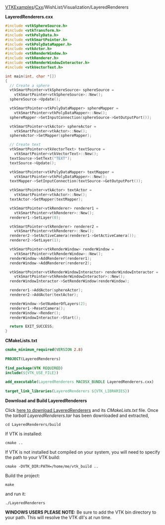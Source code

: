 [VTKExamples](/home/)/[Cxx](/Cxx)/WishList/Visualization/LayeredRenderers

**LayeredRenderers.cxx**
```c++
#include <vtkSphereSource.h>
#include <vtkTransform.h>
#include <vtkPolyData.h>
#include <vtkSmartPointer.h>
#include <vtkPolyDataMapper.h>
#include <vtkActor.h>
#include <vtkRenderWindow.h>
#include <vtkRenderer.h>
#include <vtkRenderWindowInteractor.h>
#include <vtkVectorText.h>

int main(int, char *[])
{
  // Create a sphere
  vtkSmartPointer<vtkSphereSource> sphereSource =
    vtkSmartPointer<vtkSphereSource>::New();
  sphereSource->Update();

  vtkSmartPointer<vtkPolyDataMapper> sphereMapper =
    vtkSmartPointer<vtkPolyDataMapper>::New();
  sphereMapper->SetInputConnection(sphereSource->GetOutputPort());

  vtkSmartPointer<vtkActor> sphereActor =
    vtkSmartPointer<vtkActor>::New();
  sphereActor->SetMapper(sphereMapper);

  // Create text
  vtkSmartPointer<vtkVectorText> textSource =
    vtkSmartPointer<vtkVectorText>::New();
  textSource->SetText("TEXT");
  textSource->Update();

  vtkSmartPointer<vtkPolyDataMapper> textMapper =
    vtkSmartPointer<vtkPolyDataMapper>::New();
  textMapper->SetInputConnection(textSource->GetOutputPort());

  vtkSmartPointer<vtkActor> textActor =
    vtkSmartPointer<vtkActor>::New();
  textActor->SetMapper(textMapper);

  vtkSmartPointer<vtkRenderer> renderer1 =
    vtkSmartPointer<vtkRenderer>::New();
  renderer1->SetLayer(0);

  vtkSmartPointer<vtkRenderer> renderer2 =
    vtkSmartPointer<vtkRenderer>::New();
  renderer2->SetActiveCamera(renderer1->GetActiveCamera());
  renderer2->SetLayer(1);

  vtkSmartPointer<vtkRenderWindow> renderWindow =
    vtkSmartPointer<vtkRenderWindow>::New();
  renderWindow->AddRenderer(renderer1);
  renderWindow->AddRenderer(renderer2);

  vtkSmartPointer<vtkRenderWindowInteractor> renderWindowInteractor =
    vtkSmartPointer<vtkRenderWindowInteractor>::New();
  renderWindowInteractor->SetRenderWindow(renderWindow);

  renderer1->AddActor(sphereActor);
  renderer2->AddActor(textActor);

  renderWindow->SetNumberOfLayers(2);
  renderer1->ResetCamera();
  renderWindow->Render();
  renderWindowInteractor->Start();

  return EXIT_SUCCESS;
}
```
**CMakeLists.txt**
```cmake
cmake_minimum_required(VERSION 2.8)
 
PROJECT(LayeredRenderers)
 
find_package(VTK REQUIRED)
include(${VTK_USE_FILE})
 
add_executable(LayeredRenderers MACOSX_BUNDLE LayeredRenderers.cxx)
 
target_link_libraries(LayeredRenderers ${VTK_LIBRARIES})
```

**Download and Build LayeredRenderers**

Click [here to download LayeredRenderers](https://github.com/lorensen/VTKWikiExamplesTarballs/raw/master/LayeredRenderers.tar) and its *CMakeLists.txt* file.
Once the *tarball LayeredRenderers.tar* has been downloaded and extracted,
```
cd LayeredRenderers/build 
```
If VTK is installed:
```
cmake ..
```
If VTK is not installed but compiled on your system, you will need to specify the path to your VTK build:
```
cmake -DVTK_DIR:PATH=/home/me/vtk_build ..
```
Build the project:
```
make
```
and run it:
```
./LayeredRenderers
```
**WINDOWS USERS PLEASE NOTE:** Be sure to add the VTK bin directory to your path. This will resolve the VTK dll's at run time.

